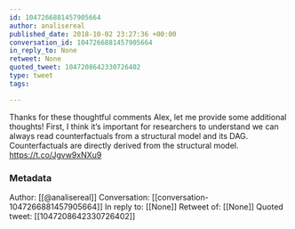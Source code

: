 ```yaml
---
id: 1047266881457905664
author: analisereal
published_date: 2018-10-02 23:27:36 +00:00
conversation_id: 1047266881457905664
in_reply_to: None
retweet: None
quoted_tweet: 1047208642330726402
type: tweet
tags:

---
```


Thanks for these thoughtful comments Alex, let me provide some additional thoughts! First, I think it’s important for researchers to understand we can always read counterfactuals from a structural model and its DAG. Counterfactuals are directly derived from the structural model. https://t.co/Jgvw9xNXu9

### Metadata

Author: [[@analisereal]]
Conversation: [[conversation-1047266881457905664]]
In reply to: [[None]]
Retweet of: [[None]]
Quoted tweet: [[1047208642330726402]]
